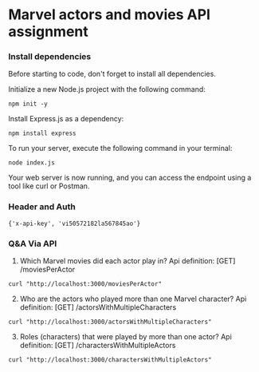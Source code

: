 # Marvel actors and movies API assignment


### Install dependencies

Before starting to code, don't forget to install all dependencies.



Initialize a new Node.js project with the following command:


```shell
npm init -y
```

Install Express.js as a dependency:


```shell
npm install express
```

To run your server, execute the following command in your terminal:

```shell
node index.js
```


Your web server is now running, and you can access the endpoint using a tool like curl or Postman.



### Header and Auth

```shell
{'x-api-key', 'vi50572182la567845ao'}
```


### Q&A Via API


1. Which Marvel movies did each actor play in?
Api definition: [GET] /moviesPerActor

```shell
curl "http://localhost:3000/moviesPerActor"
```


2. Who are the actors who played more than one Marvel character?
Api definition: [GET] /actorsWithMultipleCharacters


```shell
curl "http://localhost:3000/actorsWithMultipleCharacters"
```


3. Roles (characters) that were played by more than one actor?
Api definition: [GET] /charactersWithMultipleActors


```shell
curl "http://localhost:3000/charactersWithMultipleActors"
```




